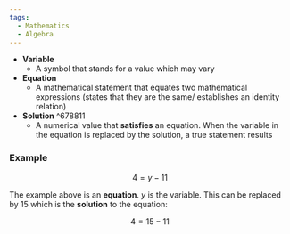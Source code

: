 ```yaml
---
tags:
  - Mathematics
  - Algebra
---
```


* **Variable**
  * A symbol that stands for a value which may vary
* **Equation**
  * A mathematical statement that equates two mathematical expressions (states that they are the same/ establishes an identity relation)
* **Solution** ^678811
  * A numerical value that **satisfies** an equation. When the variable in the equation is replaced by the solution, a true statement results

### Example

$$ 4 = y - 11 $$

The example above is an **equation**. $y$ is the variable. This can be replaced by $15$ which is the **solution** to the equation:

$$ 4 = 15 -11 $$
